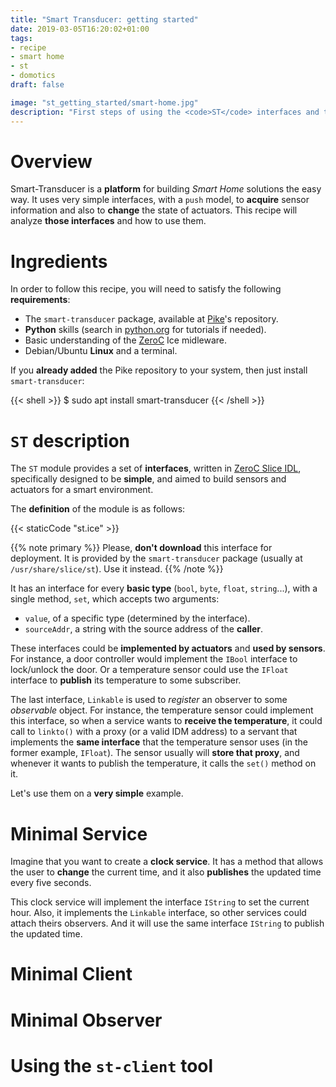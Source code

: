 ```yaml
---
title: "Smart Transducer: getting started"
date: 2019-03-05T16:20:02+01:00
tags:
- recipe
- smart home
- st
- domotics
draft: false

image: "st_getting_started/smart-home.jpg"
description: "First steps of using the <code>ST</code> interfaces and tools."
---
```


# Overview

Smart-Transducer is a **platform** for building *Smart Home* solutions the easy way. It uses very simple interfaces, with a `push` model, to **acquire** sensor information and also to **change** the state of actuators. This recipe will analyze **those interfaces** and how to use them.

# Ingredients

In order to follow this recipe, you will need to satisfy the following **requirements**:

* The `smart-transducer` package, available at [Pike](http://pike.esi.uclm.es/)'s repository.
* **Python** skills (search in [python.org](https://www.python.org/) for tutorials if needed).
* Basic understanding of the [ZeroC](https://zeroc.com/products/ice) Ice midleware.
* Debian/Ubuntu **Linux** and a terminal.

If you **already added** the Pike repository to your system, then just install `smart-transducer`:

{{< shell >}}
$ sudo apt install smart-transducer
{{< /shell >}}

# `ST` description

The `ST` module provides a set of **interfaces**, written in [ZeroC Slice IDL](https://doc.zeroc.com/ice/3.7/the-slice-language), specifically designed to be **simple**, and aimed to build sensors and actuators for a smart environment.

The **definition** of the module is as follows:

{{< staticCode "st.ice" >}}

{{% note primary %}}
Please, **don't download** this interface for deployment. It is provided by the `smart-transducer` package (usually at `/usr/share/slice/st`). Use it instead.
{{% /note %}}

It has an interface for every **basic type** (`bool`, `byte`, `float`, `string`...), with a single method, `set`, which accepts two arguments:

* `value`, of a specific type (determined by the interface).
* `sourceAddr`, a string with the source address of the **caller**.

These interfaces could be **implemented by actuators** and **used by sensors**. For instance, a door controller would implement the `IBool` interface to lock/unlock the door. Or a temperature sensor could use the `IFloat` interface to **publish** its temperature to some subscriber.

The last interface, `Linkable` is used to *register* an observer to some *observable* object. For instance, the temperature sensor could implement this interface, so when a service wants to **receive the temperature**, it could call to `linkto()` with a proxy (or a valid IDM address) to a servant that implements the **same interface** that the temperature sensor uses (in the former example, `IFloat`). The sensor usually will **store that proxy**, and whenever it wants to publish the temperature, it calls the `set()` method on it.

Let's use them on a **very simple** example.

# Minimal Service

Imagine that you want to create a **clock service**. It has a method that allows the user to **change** the current time, and it also **publishes** the updated time every five seconds.

This clock service will implement the interface `IString` to set the current hour. Also, it implements the `Linkable` interface, so other services could attach theirs observers. And it will use the same interface `IString` to publish the updated time.

# Minimal Client

# Minimal Observer

# Using the `st-client` tool


